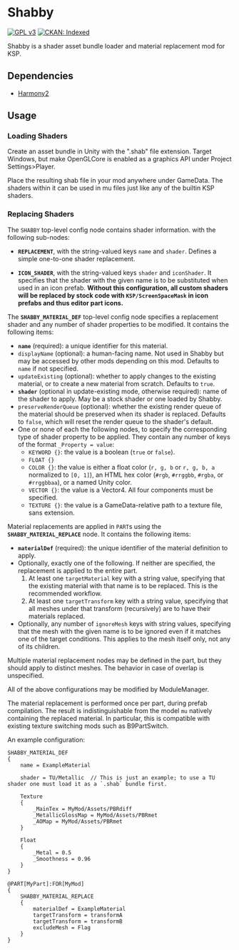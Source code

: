 Shabby
======

[![GPL v3](https://img.shields.io/badge/License-GPLv3-blue.svg)](https://www.gnu.org/licenses/gpl-3.0)
[![CKAN: Indexed](https://img.shields.io/badge/CKAN-Indexed-brightgreen.svg)](https://github.com/KSP-CKAN/CKAN)

Shabby is a shader asset bundle loader and material replacement mod for KSP. 

## Dependencies
* [Harmony2](https://github.com/KSPModdingLibs/HarmonyKSP)

## Usage

### Loading Shaders

Create an asset bundle in Unity with the ".shab" file extension. Target Windows, but make OpenGLCore is enabled as a graphics API under Project Settings>Player.

Place the resulting shab file in your mod anywhere under GameData. The shaders within it can be used in mu files just like any of the builtin KSP shaders.

### Replacing Shaders

The `SHABBY` top-level config node contains shader information. with the following sub-nodes:

- **`REPLACEMENT`**, with the string-valued keys `name` and `shader`. Defines a simple one-to-one shader replacement.

- **`ICON_SHADER`**, with the string-valued keys `shader` and `iconShader`. It specifies that the shader with the given name is to be substituted when used in an icon prefab. **Without this configuration, all custom shaders will be replaced by stock code with `KSP/ScreenSpaceMask` in icon prefabs and thus editor part icons.**

The **`SHABBY_MATERIAL_DEF`** top-level config node specifies a replacement shader and any number of shader properties to be modified. It contains the following items:
- **`name`** (required): a unique identifier for this material.
- `displayName` (optional): a human-facing name. Not used in Shabby but may be accessed by other mods depending on this mod. Defaults to `name` if not specified.
- `updateExisting` (optional): whether to apply changes to the existing material, or to create a new material from scratch. Defaults to `true`.
- **`shader`** (optional in update-existing mode, otherwise required): name of the shader to apply. May be a stock shader or one loaded by Shabby.
- `preserveRenderQueue` (optional): whether the existing render queue of the material should be preserved when its shader is replaced. Defaults to `false`, which will reset the render queue to the shader's default.
- One or none of each the following nodes, to specify the corresponding type of shader property to be applied. They contain any number of keys of the format `_Property = value`:
  - `KEYWORD {}`: the value is a boolean (`true` or `false`).
  - `FLOAT {}`
  - `COLOR {}`: the value is either a float color (`r, g, b` or `r, g, b, a` normalized to `[0, 1]`), an HTML hex color (`#rgb`, `#rrggbb`, `#rgba`, or `#rrggbbaa`), or a named Unity color.
  - `VECTOR {}`: the value is a Vector4. All four components must be specified.
  - `TEXTURE {}`: the value is a GameData-relative path to a texture file, sans extension.

Material replacements are applied in `PART`s using the **`SHABBY_MATERIAL_REPLACE`** node. It contains the following items:
- **`materialDef`** (required): the unique identifier of the material definition to apply.
- Optionally, exactly one of the following. If neither are specified, the replacement is applied to the entire part.
  1. At least one `targetMaterial` key with a string value, specifying that the existing material with that name is to be replaced. This is the recommended workflow.
  2. At least one `targetTransform` key with a string value, specifying that all meshes under that transform (recursively) are to have their materials replaced.
- Optionally, any number of `ignoreMesh` keys with string values, specifying that the mesh with the given name is to be ignored even if it matches one of the target conditions. This applies to the mesh itself only, not any of its children.

Multiple material replacement nodes may be defined in the part, but they should apply to distinct meshes. The behavior in case of overlap is unspecified.

All of the above configurations may be modified by ModuleManager.

The material replacement is performed once per part, during prefab compilation. The result is indistinguishable from the model `mu` natively containing the replaced material. In particular, this is compatible with existing texture switching mods such as B9PartSwitch.

An example configuration:

```text
SHABBY_MATERIAL_DEF
{
    name = ExampleMaterial

    shader = TU/Metallic  // This is just an example; to use a TU shader one must load it as a `.shab` bundle first.

    Texture
    {
        _MainTex = MyMod/Assets/PBRdiff
        _MetallicGlossMap = MyMod/Assets/PBRmet
        _AOMap = MyMod/Assets/PBRmet
    }

    Float
    {
        _Metal = 0.5
        _Smoothness = 0.96
    }
}

@PART[MyPart]:FOR[MyMod]
{
    SHABBY_MATERIAL_REPLACE
    {
        materialDef = ExampleMaterial
        targetTransform = transformA
        targetTransform = transformB
        excludeMesh = Flag
    }
}
```



